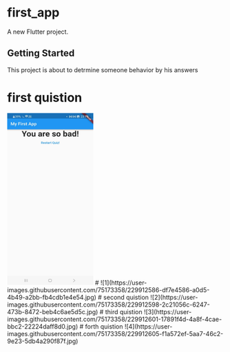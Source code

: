 # first_app

A new Flutter project.

## Getting Started

This project is about to detrmine someone behavior by his answers

# first quistion
<img src="flutte r first app/1.jpg" width=200 height=400>
# ![1](https://user-images.githubusercontent.com/75173358/229912586-df7e4586-a0d5-4b49-a2bb-fb4cdb1e4e54.jpg)
# second quistion
![2](https://user-images.githubusercontent.com/75173358/229912598-2c21056c-6247-473b-8472-beb4c6ae5d5c.jpg)
# third quistion
![3](https://user-images.githubusercontent.com/75173358/229912601-17891f4d-4a8f-4cae-bbc2-22224daff8d0.jpg)
# forth quistion
![4](https://user-images.githubusercontent.com/75173358/229912605-f1a572ef-5aa7-46c2-9e23-5db4a290f87f.jpg)
 
